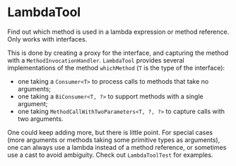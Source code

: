 # LambdaTool

Find out which method is used in a lambda expression or method reference. Only works with interfaces.

This is done by creating a proxy for the interface, and capturing the method with a `MethodInvocationHandler`.
`LambdaTool` provides several implementations of the method `whichMethod` (`T` is the type of the interface):
- one taking a `Consumer<T>` to process calls to methods that take no arguments;
- one taking a `BiConsumer<T, ?>` to support methods with a single argument;
- one taking `MethodCallWithTwoParameters<T, ?, ?>` to capture calls with two arguments.

One could keep adding more, but there is little point. For special cases (more arguments or methods taking
some primitive types as arguments), one can always use a lambda instead of a method reference, or sometimes
use a cast to avoid ambiguity. Check out `LambdaToolTest` for examples.
